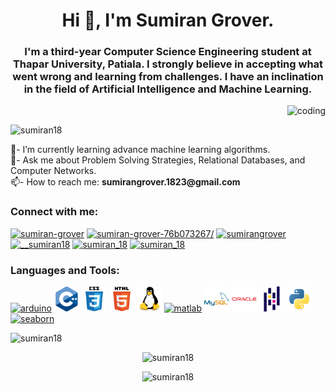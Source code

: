 <h1 align="center">Hi 👋, I'm Sumiran Grover.</h1>
<h3 align="center">I'm a third-year Computer Science Engineering student at Thapar University, Patiala. I strongly believe in accepting what went wrong and learning from challenges. I have an inclination in the field of Artificial Intelligence and Machine Learning.</h3>

<p align="right">
 <img width="400" src="https://user-images.githubusercontent.com/59734313/157189039-c09b3e38-9f42-42c0-ab54-14f1574190a7.gif" alt="coding">
</p>

<p align="left">
  <img src="https://komarev.com/ghpvc/?username=sumiran18&label=Profile%20views&color=0e75b6&style=flat" alt="sumiran18">
</p>
<p align="left">
  🔭- I’m currently learning advance machine learning algorithms.<br>
  💬- Ask me about Problem Solving Strategies, Relational Databases, and Computer Networks.<br>
  📫- How to reach me: <strong>sumirangrover.1823@gmail.com</strong>
</p>

<h3 align="left">Connect with me:</h3>
<p align="left">
  <a href="https://codepen.io/sumiran-grover" target="_blank"><img src="https://raw.githubusercontent.com/rahuldkjain/github-profile-readme-generator/master/src/images/icons/Social/codepen.svg" alt="sumiran-grover" height="30" width="40"></a>
  <a href="https://linkedin.com/in/sumiran-grover-76b073267/" target="_blank"><img src="https://raw.githubusercontent.com/rahuldkjain/github-profile-readme-generator/master/src/images/icons/Social/linked-in-alt.svg" alt="sumiran-grover-76b073267/" height="30" width="40"></a>
  <a href="https://kaggle.com/sumirangrover" target="_blank"><img src="https://raw.githubusercontent.com/rahuldkjain/github-profile-readme-generator/master/src/images/icons/Social/kaggle.svg" alt="sumirangrover" height="30" width="40"></a>
  <a href="https://instagram.com/__sumiran18" target="_blank"><img src="https://raw.githubusercontent.com/rahuldkjain/github-profile-readme-generator/master/src/images/icons/Social/instagram.svg" alt="__sumiran18" height="30" width="40"></a>
  <a href="https://www.leetcode.com/sumiran_18" target="_blank"><img src="https://raw.githubusercontent.com/rahuldkjain/github-profile-readme-generator/master/src/images/icons/Social/leet-code.svg" alt="sumiran_18" height="30" width="40"></a>
  <a href="https://auth.geeksforgeeks.org/user/sumiran_18" target="_blank"><img src="https://raw.githubusercontent.com/rahuldkjain/github-profile-readme-generator/master/src/images/icons/Social/geeks-for-geeks.svg" alt="sumiran_18" height="30" width="40"></a>
</p>

<h3 align="left">Languages and Tools:</h3>
<p align="left">
  <a href="https://www.arduino.cc/" target="_blank" rel="noreferrer"><img src="https://cdn.worldvectorlogo.com/logos/arduino-1.svg" alt="arduino" width="40" height="40"></a>
  <a href="https://www.w3schools.com/cpp/" target="_blank" rel="noreferrer"><img src="https://raw.githubusercontent.com/devicons/devicon/master/icons/cplusplus/cplusplus-original.svg" alt="cplusplus" width="40" height="40"></a>
  <a href="https://www.w3schools.com/css/" target="_blank" rel="noreferrer"><img src="https://raw.githubusercontent.com/devicons/devicon/master/icons/css3/css3-original-wordmark.svg" alt="css3" width="40" height="40"></a>
  <a href="https://www.w3.org/html/" target="_blank" rel="noreferrer"><img src="https://raw.githubusercontent.com/devicons/devicon/master/icons/html5/html5-original-wordmark.svg" alt="html5" width="40" height="40"></a>
  <a href="https://www.linux.org/" target="_blank" rel="noreferrer"><img src="https://raw.githubusercontent.com/devicons/devicon/master/icons/linux/linux-original.svg" alt="linux" width="40" height="40"></a>
  <a href="https://www.mathworks.com/" target="_blank" rel="noreferrer"><img src="https://upload.wikimedia.org/wikipedia/commons/2/21/Matlab_Logo.png" alt="matlab" width="40" height="40"></a>
  <a href="https://www.mysql.com/" target="_blank" rel="noreferrer"><img src="https://raw.githubusercontent.com/devicons/devicon/master/icons/mysql/mysql-original-wordmark.svg" alt="mysql" width="40" height="40"></a>
  <a href="https://www.oracle.com/" target="_blank" rel="noreferrer"><img src="https://raw.githubusercontent.com/devicons/devicon/master/icons/oracle/oracle-original.svg" alt="oracle" width="40" height="40"></a>
  <a href="https://pandas.pydata.org/" target="_blank" rel="noreferrer"><img src="https://raw.githubusercontent.com/devicons/devicon/2ae2a900d2f041da66e950e4d48052658d850630/icons/pandas/pandas-original.svg" alt="pandas" width="40" height="40"></a>
  <a href="https://www.python.org" target="_blank" rel="noreferrer"><img src="https://raw.githubusercontent.com/devicons/devicon/master/icons/python/python-original.svg" alt="python" width="40" height="40"></a>
  <a href="https://seaborn.pydata.org/" target="_blank" rel="noreferrer"><img src="https://seaborn.pydata.org/_images/logo-mark-lightbg.svg" alt="seaborn" width="40" height="40"></a>
</p>

<p align="left">
  <img src="https://github-readme-stats.vercel.app/api/top-langs/?username=sumiran18&layout=compact" alt="sumiran18">
</p>

<p align="center">
  <img src="https://github-readme-stats.vercel.app/api?username=sumiran18&show_icons=true&locale=en" alt="sumiran18">
</p>

<p align="center">
  <img src="https://github-readme-streak-stats.herokuapp.com/?user=sumiran18" alt="sumiran18">
</p>

